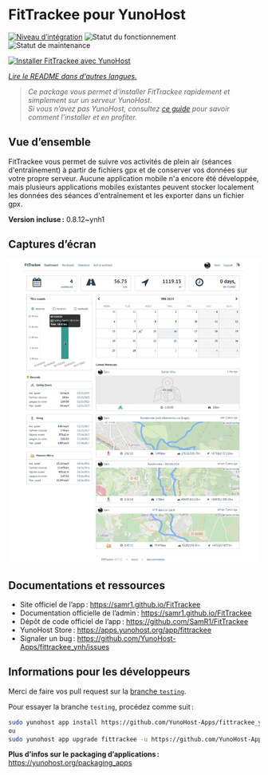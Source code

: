 <!--
Nota bene : ce README est automatiquement généré par <https://github.com/YunoHost/apps/tree/master/tools/readme_generator>
Il NE doit PAS être modifié à la main.
-->

# FitTrackee pour YunoHost

[![Niveau d’intégration](https://dash.yunohost.org/integration/fittrackee.svg)](https://ci-apps.yunohost.org/ci/apps/fittrackee/) ![Statut du fonctionnement](https://ci-apps.yunohost.org/ci/badges/fittrackee.status.svg) ![Statut de maintenance](https://ci-apps.yunohost.org/ci/badges/fittrackee.maintain.svg)

[![Installer FitTrackee avec YunoHost](https://install-app.yunohost.org/install-with-yunohost.svg)](https://install-app.yunohost.org/?app=fittrackee)

*[Lire le README dans d'autres langues.](./ALL_README.md)*

> *Ce package vous permet d’installer FitTrackee rapidement et simplement sur un serveur YunoHost.*  
> *Si vous n’avez pas YunoHost, consultez [ce guide](https://yunohost.org/install) pour savoir comment l’installer et en profiter.*

## Vue d’ensemble

FitTrackee vous permet de suivre vos activités de plein air (séances d'entraînement) à partir de fichiers gpx et de conserver vos données sur votre propre serveur.
Aucune application mobile n'a encore été développée, mais plusieurs applications mobiles existantes peuvent stocker localement les données des séances d'entraînement et les exporter dans un fichier gpx.

**Version incluse :** 0.8.12~ynh1

## Captures d’écran

![Capture d’écran de FitTrackee](./doc/screenshots/screenshot-fittrackee.png)

## Documentations et ressources

- Site officiel de l’app : <https://samr1.github.io/FitTrackee>
- Documentation officielle de l’admin : <https://samr1.github.io/FitTrackee>
- Dépôt de code officiel de l’app : <https://github.com/SamR1/FitTrackee>
- YunoHost Store : <https://apps.yunohost.org/app/fittrackee>
- Signaler un bug : <https://github.com/YunoHost-Apps/fittrackee_ynh/issues>

## Informations pour les développeurs

Merci de faire vos pull request sur la [branche `testing`](https://github.com/YunoHost-Apps/fittrackee_ynh/tree/testing).

Pour essayer la branche `testing`, procédez comme suit :

```bash
sudo yunohost app install https://github.com/YunoHost-Apps/fittrackee_ynh/tree/testing --debug
ou
sudo yunohost app upgrade fittrackee -u https://github.com/YunoHost-Apps/fittrackee_ynh/tree/testing --debug
```

**Plus d’infos sur le packaging d’applications :** <https://yunohost.org/packaging_apps>
